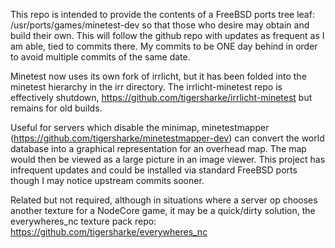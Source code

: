 This repo is intended to provide the contents of a FreeBSD ports tree leaf: /usr/ports/games/minetest-dev so that those who desire may obtain and build their own.  This will follow the github repo with updates as frequent as I am able, tied to commits there.  My commits to be ONE day behind in order to avoid multiple commits of the same date.

Minetest now uses its own fork of irrlicht, but it has been folded into the minetest hierarchy in the irr directory.  The irrlicht-minetest repo is effectively shutdown, https://github.com/tigersharke/irrlicht-minetest but remains for old builds.

Useful for servers which disable the minimap, minetestmapper (https://github.com/tigersharke/minetestmapper-dev) can convert the world database into a graphical representation for an overhead map. The map would then be viewed as a large picture in an image viewer. This project has infrequent updates and could be installed via standard FreeBSD ports though I may notice upstream commits sooner.

Related but not required, although in situations where a server op chooses another texture for a NodeCore game, it may be a quick/dirty solution, the everywheres_nc texture pack repo: https://github.com/tigersharke/everywheres_nc
